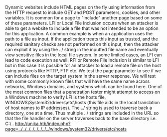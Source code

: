Dynamic websites include HTML pages on the fly using information from the HTTP request to include GET
and POST parameters, cookies, and other variables. It is common for a page to "include" another page
based on some of these parameters.
LFI or Local File Inclusion occurs when an attacker is able to get a website to include a file that was not
intended to be an option for this application. A common example is when an application uses the path to a
file as input. If the application treats this input as trusted, and the required sanitary checks are not
performed on this input, then the attacker can exploit it by using the ../ string in the inputted file name
and eventually view sensitive files in the local file system. In some limited cases, an LFI can lead to code
execution as well.
RFI or Remote File Inclusion is similar to LFI but in this case it is possible for an attacker to load a remote
file on the host using protocols like HTTP, FTP etc.
We test the page parameter to see if we can include files on the target system in the server response. We
will test with some commonly known files that will have the same name across networks, Windows
domains, and systems which can be found here. One of the most common files that a penetration tester
might attempt to access on a Windows machine to verify LFI is the hosts file,
WINDOWS\System32\drivers\etc\hosts (this file aids in the local translation of host names to IP addresses).
The ../ string is used to traverse back a directory, one at a time. Thus multiple ../ strings are included in
the URL so that the file handler on the server traverses back to the base directory i.e. C:\ .
http://unika.htb/index.php?page=../../../../../../../../windows/system32/drivers/etc/hosts